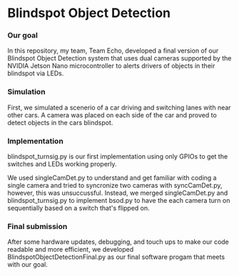 # Blindspot Object Detection
### Our goal
In this repository, my team, Team Echo, developed a final version of our Blindspot 
Object Detection system that uses dual cameras supported by the NVIDIA Jetson Nano 
microcontroller to alerts drivers of objects in their blindspot via LEDs.

### Simulation
First, we simulated a scenerio of a car driving and switching lanes with near other
cars. A camera was placed on each side of the car and proved to detect objects in 
the cars blindspot.

### Implementation
blindspot_turnsig.py is our first implementation using only GPIOs to get the switches
and LEDs working properly.

We used singleCamDet.py to understand and get familiar with coding a single camera
and tried to syncronize two cameras with syncCamDet.py, however, this was unsuccussful. 
Instead, we merged singleCamDet.py and blindspot_turnsig.py to implement bsod.py to
have the each camera turn on sequentially based on a switch that's flipped on.

### Final submission
After some hardware updates, debugging, and touch ups to make our code readable and
more efficient, we developed BlindspotObjectDetectionFinal.py as our final software
progam that meets with our goal.
